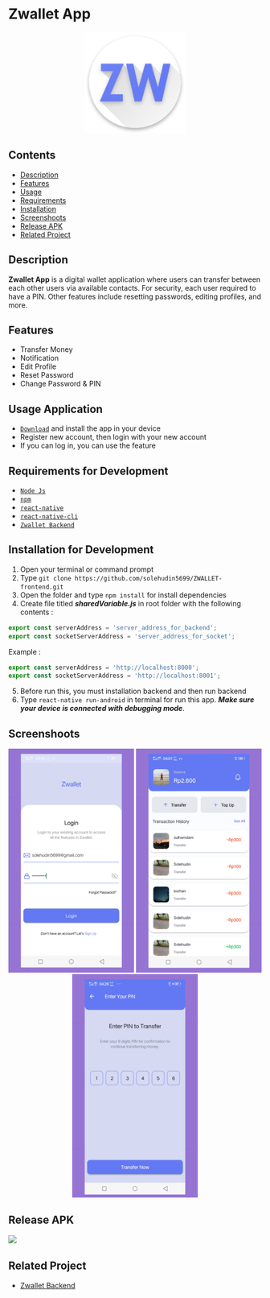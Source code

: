 # Zwallet App

<div align="center">
    <img width="200" src="./src/assets/images/ic_launcher_round.png">
</div>

## Contents

- [Description](#description)
- [Features](#features)
- [Usage](#usage-application)
- [Requirements](#requirements-for-development)
- [Installation](#installation-for-development)
- [Screenshoots](#screenshoots)
- [Release APK](#release-apk)
- [Related Project](#related-project)

## Description

**Zwallet App** is a digital wallet application where users can transfer between each other
users via available contacts. For security, each user
required to have a PIN. Other features include resetting passwords, editing profiles, and more.

## Features

- Transfer Money
- Notification
- Edit Profile
- Reset Password
- Change Password & PIN

## Usage Application

- [`Download`](#release-apk) and install the app in your device
- Register new account, then login with your new account
- If you can log in, you can use the feature

## Requirements for Development

- [`Node Js`](https://nodejs.org/en/)
- [`npm`](https://www.npmjs.com/get-npm)
- [`react-native`](https://facebook.github.io/react-native/docs/getting-started)
- [`react-native-cli`](https://facebook.github.io/react-native/docs/getting-started)
- [`Zwallet Backend`](https://github.com/solehudin5699/ZWALLET-backend.git)

## Installation for Development

1. Open your terminal or command prompt
2. Type `git clone https://github.com/solehudin5699/ZWALLET-frontend.git`
3. Open the folder and type `npm install` for install dependencies
4. Create file titled **_sharedVariable.js_** in root folder with the following contents :

```javascript
export const serverAddress = 'server_address_for_backend';
export const socketServerAddress = 'server_address_for_socket';
```

Example :

```javascript
export const serverAddress = 'http://localhost:8000';
export const socketServerAddress = 'http://localhost:8001';
```

5. Before run this, you must installation backend and then run backend
6. Type `react-native run-android` in terminal for run this app. **_Make sure your device is connected with debugging mode_**.

## Screenshoots

<div align="center">
    <img width="250" src="./src/assets/images/screenshoot-1.png">   
    <img width="250" src="./src/assets/images/screenshoot-2.png">
    <img width="250" src="./src/assets/images/screenshoot-3.png">
</div>

## Release APK

<a href="http://bit.ly/zwallet_app">
  <img src="https://img.shields.io/badge/Download%20on%20the-Google%20Drive-blue.svg?style=popout&logo=google-drive"/>
</a>

## Related Project

- [Zwallet Backend](https://github.com/solehudin5699/ZWALLET-backend.git)

